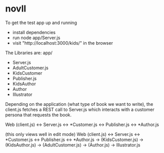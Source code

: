 # novll

To get the test app up and running
- install dependencies
- run node app/Server.js
- visit "http://localhost:3000/kids/" in the browser

The Libraries are:
app/
  - Server.js
  - AdultCustomer.js
  - KidsCustomer
  - Publisher.js
  - KidsAuthor
  - Author
  - Illustrator

Depending on the application (what type of book we want to write), the client.js fetches a REST call to Server.js which interacts with a customer persona that requests the book. 

Web (client.js) <-> Server.js <-> *Customer.js <-> Publisher.js <-> *Author.js



(this only views well in edit mode)
Web (client.js) <-> Server.js <-> *Customer.js <-> Publisher.js <-> *Author.js
                               -> (KidsCustomer.js)              -> (KidsAuthor.js)
                               -> (AdultCustomer.js)             -> (Author.js)
                                                                 -> Illustrator.js
